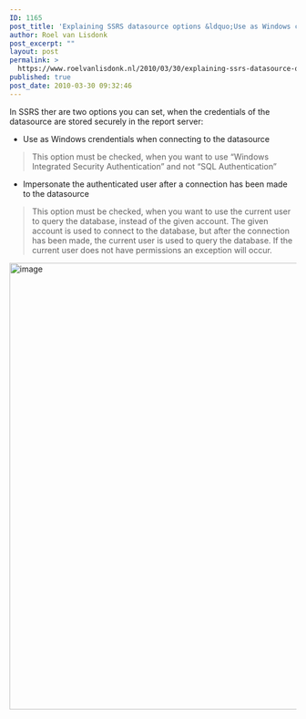 ```yaml
---
ID: 1165
post_title: 'Explaining SSRS datasource options &ldquo;Use as Windows credentials when connecting to the datasource&rdquo; and &ldquo;Impersonate the authenticated user after a connection has been made to the datasource&rdquo;'
author: Roel van Lisdonk
post_excerpt: ""
layout: post
permalink: >
  https://www.roelvanlisdonk.nl/2010/03/30/explaining-ssrs-datasource-options-use-as-windows-credentials-when-connecting-to-the-datasource-and-impersonate-the-authenticated-user-after-a-connection-has-been-made-to-the-data/
published: true
post_date: 2010-03-30 09:32:46
---
```

<p>In SSRS ther are two options you can set, when the credentials of the datasource are stored securely in the report server:</p>  <ul>   <li>Use as Windows crendentials when connecting to the datasource</li> </ul>  <blockquote>   <p>This option must be checked, when you want to use “Windows Integrated Security Authentication” and not “SQL Authentication”</p> </blockquote>  <ul>   <li>Impersonate the authenticated user after a connection has been made to the datasource</li> </ul>  <blockquote>   <p>This option must be checked, when you want to use the current user to query the database, instead of the given account. The given account is used to connect to the database, but after the connection has been made, the current user is used to query the database. If the current user does not have permissions an exception will occur.</p> </blockquote>  <p><a href="http://www.roelvanlisdonk.nl/wp-content/uploads/2010/03/image29.png"><img style="border-bottom: 0px; border-left: 0px; display: inline; border-top: 0px; border-right: 0px" title="image" border="0" alt="image" src="http://www.roelvanlisdonk.nl/wp-content/uploads/2010/03/image_thumb29.png" width="855" height="784" /></a></p>